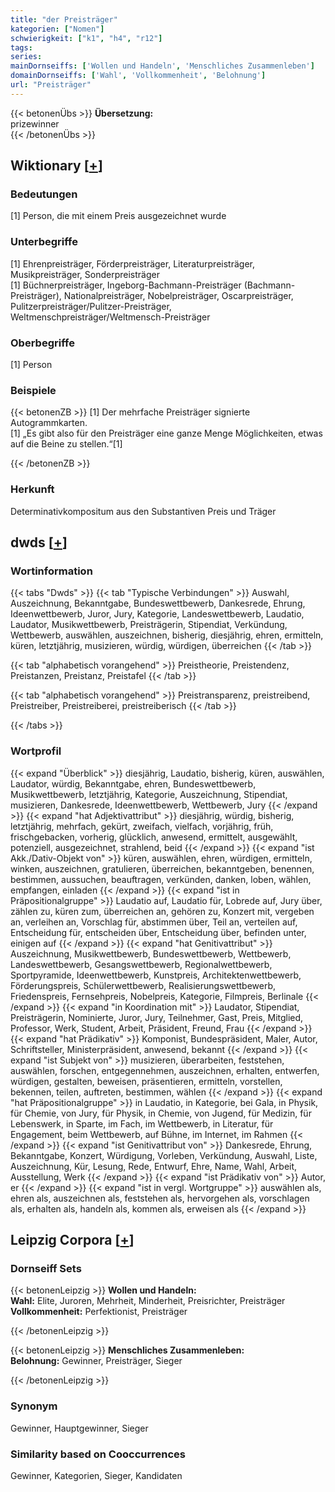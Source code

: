 ```yaml
---
title: "der Preisträger"
kategorien: ["Nomen"]
schwierigkeit: ["k1", "h4", "r12"]
tags:
series:
mainDornseiffs: ['Wollen und Handeln', 'Menschliches Zusammenleben']
domainDornseiffs: ['Wahl', 'Vollkommenheit', 'Belohnung']
url: "Preisträger"
---
```


{{< betonenÜbs >}}
**Übersetzung:**  
prizewinner  
{{< /betonenÜbs >}}

## Wiktionary [[+](https://de.wiktionary.org/wiki/Preisträger)]

### Bedeutungen
[1] Person, die mit einem Preis ausgezeichnet wurde  

### Unterbegriffe
[1] Ehrenpreisträger, Förderpreisträger, Literaturpreisträger, Musikpreisträger, Sonderpreisträger  
[1] Büchnerpreisträger, Ingeborg-Bachmann-Preisträger (Bachmann-Preisträger), Nationalpreisträger, Nobelpreisträger, Oscarpreisträger, Pulitzerpreisträger/Pulitzer-Preisträger, Weltmenschpreisträger/Weltmensch-Preisträger  

### Oberbegriffe
[1] Person  

### Beispiele
{{< betonenZB >}}
[1] Der mehrfache Preisträger signierte Autogrammkarten.  
[1] „Es gibt also für den Preisträger eine ganze Menge Möglichkeiten, etwas auf die Beine zu stellen.“[1]  

{{< /betonenZB >}}
### Herkunft
Determinativkompositum aus den Substantiven Preis und Träger  



## dwds [[+](https://www.dwds.de/wb/Preisträger)]

### Wortinformation
{{< tabs "Dwds" >}}
{{< tab "Typische Verbindungen" >}}
Auswahl, Auszeichnung, Bekanntgabe, Bundeswettbewerb, Dankesrede, Ehrung, Ideenwettbewerb, Juror, Jury, Kategorie, Landeswettbewerb, Laudatio, Laudator, Musikwettbewerb, Preisträgerin, Stipendiat, Verkündung, Wettbewerb, auswählen, auszeichnen, bisherig, diesjährig, ehren, ermitteln, küren, letztjährig, musizieren, würdig, würdigen, überreichen
{{< /tab >}}

{{< tab "alphabetisch vorangehend" >}}
Preistheorie, Preistendenz, Preistanzen, Preistanz, Preistafel
{{< /tab >}}

{{< tab "alphabetisch vorangehend" >}}
Preistransparenz, preistreibend, Preistreiber, Preistreiberei, preistreiberisch
{{< /tab >}}

{{< /tabs >}}

### Wortprofil
{{< expand "Überblick" >}} diesjährig, Laudatio, bisherig, küren, auswählen, Laudator, würdig, Bekanntgabe, ehren, Bundeswettbewerb, Musikwettbewerb, letztjährig, Kategorie, Auszeichnung, Stipendiat, musizieren, Dankesrede, Ideenwettbewerb, Wettbewerb, Jury {{< /expand >}}
{{< expand "hat Adjektivattribut" >}} diesjährig, würdig, bisherig, letztjährig, mehrfach, gekürt, zweifach, vielfach, vorjährig, früh, frischgebacken, vorherig, glücklich, anwesend, ermittelt, ausgewählt, potenziell, ausgezeichnet, strahlend, beid {{< /expand >}}
{{< expand "ist Akk./Dativ-Objekt von" >}} küren, auswählen, ehren, würdigen, ermitteln, winken, auszeichnen, gratulieren, überreichen, bekanntgeben, benennen, bestimmen, aussuchen, beauftragen, verkünden, danken, loben, wählen, empfangen, einladen {{< /expand >}}
{{< expand "ist in Präpositionalgruppe" >}} Laudatio auf, Laudatio für, Lobrede auf, Jury über, zählen zu, küren zum, überreichen an, gehören zu, Konzert mit, vergeben an, verleihen an, Vorschlag für, abstimmen über, Teil an, verteilen auf, Entscheidung für, entscheiden über, Entscheidung über, befinden unter, einigen auf {{< /expand >}}
{{< expand "hat Genitivattribut" >}} Auszeichnung, Musikwettbewerb, Bundeswettbewerb, Wettbewerb, Landeswettbewerb, Gesangswettbewerb, Regionalwettbewerb, Sportpyramide, Ideenwettbewerb, Kunstpreis, Architektenwettbewerb, Förderungspreis, Schülerwettbewerb, Realisierungswettbewerb, Friedenspreis, Fernsehpreis, Nobelpreis, Kategorie, Filmpreis, Berlinale {{< /expand >}}
{{< expand "in Koordination mit" >}} Laudator, Stipendiat, Preisträgerin, Nominierte, Juror, Jury, Teilnehmer, Gast, Preis, Mitglied, Professor, Werk, Student, Arbeit, Präsident, Freund, Frau {{< /expand >}}
{{< expand "hat Prädikativ" >}} Komponist, Bundespräsident, Maler, Autor, Schriftsteller, Ministerpräsident, anwesend, bekannt {{< /expand >}}
{{< expand "ist Subjekt von" >}} musizieren, überarbeiten, feststehen, auswählen, forschen, entgegennehmen, auszeichnen, erhalten, entwerfen, würdigen, gestalten, beweisen, präsentieren, ermitteln, vorstellen, bekennen, teilen, auftreten, bestimmen, wählen {{< /expand >}}
{{< expand "hat Präpositionalgruppe" >}} in Laudatio, in Kategorie, bei Gala, in Physik, für Chemie, von Jury, für Physik, in Chemie, von Jugend, für Medizin, für Lebenswerk, in Sparte, im Fach, im Wettbewerb, in Literatur, für Engagement, beim Wettbewerb, auf Bühne, im Internet, im Rahmen {{< /expand >}}
{{< expand "ist Genitivattribut von" >}} Dankesrede, Ehrung, Bekanntgabe, Konzert, Würdigung, Vorleben, Verkündung, Auswahl, Liste, Auszeichnung, Kür, Lesung, Rede, Entwurf, Ehre, Name, Wahl, Arbeit, Ausstellung, Werk {{< /expand >}}
{{< expand "ist Prädikativ von" >}} Autor, er {{< /expand >}}
{{< expand "ist in vergl. Wortgruppe" >}} auswählen als, ehren als, auszeichnen als, feststehen als, hervorgehen als, vorschlagen als, erhalten als, handeln als, kommen als, erweisen als {{< /expand >}}

## Leipzig Corpora [[+](https://corpora.uni-leipzig.de/en/res?word=Preisträger&corpusId=deu_newscrawl-public_2018)]

### Dornseiff Sets
{{< betonenLeipzig >}}
**Wollen und Handeln:**  
**Wahl:** Elite, Juroren, Mehrheit, Minderheit, Preisrichter, Preisträger  
**Vollkommenheit:** Perfektionist, Preisträger  

{{< /betonenLeipzig >}}


{{< betonenLeipzig >}}
**Menschliches Zusammenleben:**  
**Belohnung:** Gewinner, Preisträger, Sieger  

{{< /betonenLeipzig >}}

### Synonym
Gewinner, Hauptgewinner, Sieger


### Similarity based on Cooccurrences
Gewinner, Kategorien, Sieger, Kandidaten

